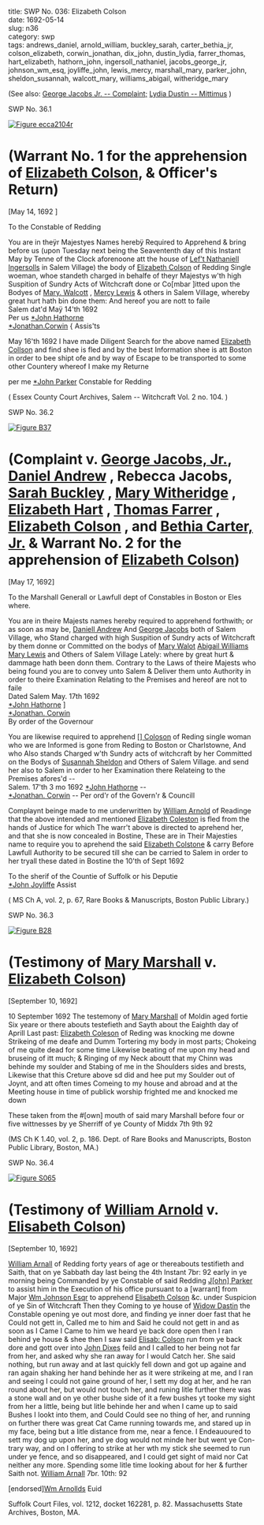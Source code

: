 title: SWP No. 036: Elizabeth Colson  
date: 1692-05-14  
slug: n36  
category: swp  
tags: andrews_daniel, arnold_william, buckley_sarah, carter_bethia_jr, colson_elizabeth, corwin_jonathan, dix_john, dustin_lydia, farrer_thomas, hart_elizabeth, hathorn_john, ingersoll_nathaniel, jacobs_george_jr, johnson_wm_esq, joyliffe_john, lewis_mercy, marshall_mary, parker_john, sheldon_susannah, walcott_mary, williams_abigail, witheridge_mary




(See also: [George Jacobs Jr. -- Complaint;](/n79.html#n79.1) [Lydia Dustin -- Mittimus](/n92.html#n92.2) )

<div markdown class="doc" id="n36.1">

<div class="doc_id">SWP No. 36.1</div>


<span markdown class="figure">[![Figure ecca2104r](archives/ecca/thumb/ecca2104r.jpg)](archives/ecca/large/ecca2104r.jpg)</span>

# (Warrant No. 1 for the apprehension of [Elizabeth Colson](/tag/colson_elizabeth.html), & Officer's Return)

[May 14, 1692 ]

To the Constable of Redding

You are in theÿr Majestyes Names herebÿ Required to Apprehend  & bring before us (upon Tuesday next being the Seavententh day of  this Instant May by Tenne of the Clock aforenoone att the house of  [Lef't Nathaniell Ingersolls](/tag/ingersoll_nathaniel.html) in Salem Village) the body of [Elizabeth Colson](/tag/colson_elizabeth.html) of Redding Single woeman, whoe standeth charged in behalfe of theyr Majestys w'th high Suspition of Sundry Acts of Witchcraft  done or Co[mbar ]itted upon the Bodyes of [Mary. Walcott](/tag/walcott_mary.html) , [Mercy Lewis](/tag/lewis_mercy.html)  & others in Salem Village, whereby great hurt hath bin done them:  And hereof you are nott to faile  
Salem  dat'd Maÿ 14'th 1692   
Per us  [*John Hathorne](/tag/hathorn_john.html)  
[*Jonathan.Corwin](/tag/corwin_jonathan.html) {  Assis'ts 

May 16'th 1692 I have made Diligent Search for the above named [Elizabeth Collson](/tag/colson_elizabeth.html) and find shee is fled and by the best Information shee is att Boston  in order to bee shipt ofe and by way of Escape to be transported to  some other Countery whereof I make my Returne

per me [*John Parker](/tag/parker_john.html) Constable for Redding 

( Essex County Court Archives, Salem -- Witchcraft Vol. 2 no. 104. )

</div>

<div markdown class="doc" id="n36.2">

<div class="doc_id">SWP No. 36.2</div>

<span markdown class="figure">[![Figure B37](archives/BPL/gifs/B37.gif)](archives/BPL/LARGE/B37.jpg)</span>

# (Complaint v. [George Jacobs, Jr.](/tag/jacobs_george_jr.html), [Daniel Andrew](/tag/andrews_daniel.html) , Rebecca Jacobs, [Sarah Buckley](/tag/buckley_sarah.html) , [Mary Witheridge](/tag/witheridge_mary.html) , [Elizabeth Hart](/tag/hart_elizabeth.html) , [Thomas Farrer](/tag/farrer_thomas.html) , [Elizabeth Colson](/tag/colson_elizabeth.html) , and [Bethia Carter, Jr.](/tag/carter_bethia_jr.html) & Warrant No. 2 for the apprehension of [Elizabeth Colson](/tag/colson_elizabeth.html))  

[May 17, 1692]

To the Marshall Generall or Lawfull dept of Constables in Boston or Eles where. 

You are in theire Majests names hereby required to apprehend forthwith; or as soon as may be, [Daniell Andrew](/tag/andrews_daniel.html) And [George Jacobs](/tag/jacobs_george_jr.html) both of Salem Village, who Stand charged with high Suspition of Sundry acts of Witchcraft by them donne or Committed on the bodys of [Mary Walot](/tag/walcott_mary.html) [Abigail Williams](/tag/williams_abigail.html) [Mary Lewis](/tag/lewis_mercy.html) and Others of Salem Village Lately: where by great hurt & dammage hath been donn them. Contrary to the Laws of theire Majests who being found you are to convey unto Salem & Deliver them unto Authority in order to theire Examination Relating to the Premises and hereof are not to faile  
Dated Salem  May. 17th 1692  
[*John Hathorne](/tag/hathorn_john.html) ]  
 [*Jonathan. Corwin](/tag/corwin_jonathan.html)  
By order of the Governour 


You are likewise required to apprehend [[] Coloson](/tag/colson_elizabeth.html) of Reding single woman who we are Informed is gone from Reding to Boston  or Charlstowne, And who Also stands Charged w'th Sundry acts of witchcraft by her Committed on the Bodys of [Susannah Sheldon](/tag/sheldon_susannah.html) and Others of Salem Village. and send her also to Salem in order to her  Examination there Relateing to the Premises afores'd --  
Salem.  17'th 3 mo 1692                  [*John Hathorne](/tag/hathorn_john.html) --  
                                         [*Jonathan. Corwin](/tag/corwin_jonathan.html) --  Per ord'r of the Govern'r & Councill 

Complaynt beinge made to me underwritten by [William Arnold](/tag/arnold_william.html) of Readinge that the above intended and mentioned [Elizabeth Coleston](/tag/colson_elizabeth.html) is fled from the hands of Justice for which The warr't above is  directed to aprehend her, and that she is now concealed in Bostine,  These are in Their Majesties name to require you to aprehend the  said [Elizabeth Colstone](/tag/colson_elizabeth.html) & carry Before Lawfull Authority to be  secured till she can be carried to Salem in order to her tryall these  dated in Bostine the 10'th of Sept 1692 

To the sherif of the Countie of Suffolk  or his Deputie  
[*John Joyliffe](/tag/joyliffe_john.html)  Assist 

( MS Ch A, vol. 2, p. 67, Rare Books & Manuscripts, Boston Public Library.)

</div>



<div markdown class="doc" id="n36.3">

<div class="doc_id">SWP No. 36.3</div>


<span markdown class="figure">[![Figure B28](archives/BPL/gifs/B28.gif)](archives/BPL/LARGE/B28.jpg)</span>

# (Testimony of [Mary Marshall](/tag/marshall_mary.html) v. [Elizabeth Colson](/tag/colson_elizabeth.html))

[September 10, 1692]

10 September 1692 The testemony of [Mary Marshall](/tag/marshall_mary.html) of Moldin aged fortie Six yeare or there abouts testefieth and Sayth about the Eaighth day of Aprill Last past: [Elizabeth Coleson](/tag/colson_elizabeth.html) of Reding was knocking me downe Strikeing of me deafe and Dumm Tortering my body in most parts; Chokeing of me quite dead for some time Likewise beating of me upon my head and bruseing of itt much; & Ringing of my Neck aboutt that my Chinn was behinde my soulder and Stabing of me in the Shoulders sides and brests, Likewise that this Creture above sd did and hee put my Soulder out of Joynt, and att often times Comeing to my house and abroad and at the Meeting house in time of publick worship frighted me and knocked me down

These taken from the #[own] mouth of said mary Marshall before four or five wittnesses by ye Sherriff of ye County of Middx 7th 9th 92

(MS Ch K 1.40, vol. 2, p. 186. Dept. of Rare Books and Manuscripts, Boston Public Library, Boston, MA.)


</div>



<div markdown class="doc" id="n36.4">

<div class="doc_id">SWP No. 36.4</div>


<span markdown class="figure">[![Figure S065](archives/Suffolk/small/S065.jpg)](archives/Suffolk/large/S065.jpg)</span>

# (Testimony of [William Arnold](/tag/arnold_william.html) v. [Elisabeth Colson](/tag/colson_elizabeth.html))

[September 10, 1692]

[William Arnall](/tag/arnold_william.html) of Redding forty years of age or thereabouts testifieth and Saith, that on ye Sabbath day last being the 4th Instant 7br: 92 early in ye morning being Commanded by ye Constable of said Redding [J[ohn] Parker](/tag/parker_john.html) to assist him in the Execution of his office pursuant to a [warrant] from Major [Wm Johnson Esqr](/tag/johnson_wm_esq.html) to apprehend [Elisabeth Colson](/tag/colson_elizabeth.html) &c. under Suspicion of ye Sin of Witchcraft Then they Coming to ye house of [Widow Dastin](/tag/dustin_lydia.html) the Constable opening ye out most dore, and finding ye inner doer fast that he Could not gett in, Called me to him and Said he could not gett in and as soon as I Came I Came to him we heard ye back dore open then I ran behind ye house & shee then I saw said [Elisab: Colson](/tag/colson_elizabeth.html) run from ye back dore and gott over into [John Dixes](/tag/dix_john.html) feild and I called to her being not far from her, and asked why she ran away for I would Catch her. She said nothing, but run away and at last quickly fell down and got up againe and ran again shaking her hand behinde her as it were strikeing at me, and I ran and seeing I could not gaine ground of her, I sett my dog at her, and he ran round about her, but would not touch her, and runing litle further there was a stone wall and on ye other bushe side of it a few bushes yt tooke my sight from her a little, being but litle behinde her and when I came up to said Bushes I lookt into them, and Could Could see no thing of her, and running on further there was great Cat Came running towards me, and stared up in my face, being but a litle distance from me, near a fence. I Endeauoured to sett my dog up upon her, and ye dog would not minde her but went ye Con- trary way, and on I offering to strike at her wth my stick she seemed to run under ye fence, and so disappeared, and I could get sight of maid nor Cat neither any more. Spending some litle time looking about for her & further Saith not. [William Arnall](/tag/arnold_william.html) 7br. 10th: 92

[endorsed][Wm Arnollds](/tag/arnold_william.html) Euid

Suffolk Court Files, vol. 1212, docket 162281, p. 82. Massachusetts State Archives, Boston, MA.


</div>
